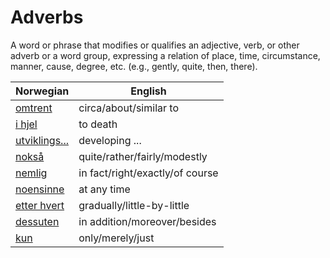 # Adverbs

A word or phrase that modifies or qualifies an adjective, verb, or other adverb or a word group, expressing a relation of place, time, circumstance, manner, cause, degree, etc. (e.g., gently, quite, then, there).

| Norwegian | English |
| --- | --- |
| [omtrent](https://www.ordnett.no/search?language=no&phrase=omtrent) | circa/about/similar to |
| [i hjel](https://www.ordnett.no/search?language=no&phrase=i%20hjel) | to death |
| [utviklings...](https://www.ordnett.no/search?language=no&phrase=utviklings...) | developing ... |
| [nokså](https://www.ordnett.no/search?language=no&phrase=nokså) | quite/rather/fairly/modestly |
| [nemlig](https://www.ordnett.no/search?language=no&phrase=nemlig) | in fact/right/exactly/of course |
| [noensinne](https://www.ordnett.no/search?language=no&phrase=noensinne) | at any time |
| [etter hvert](https://www.ordnett.no/search?language=no&phrase=etter%20hvert) | gradually/little-by-little |
| [dessuten](https://www.ordnett.no/search?language=no&phrase=dessuten) | in addition/moreover/besides |
| [kun](https://www.ordnett.no/search?language=no&phrase=kun) | only/merely/just |

